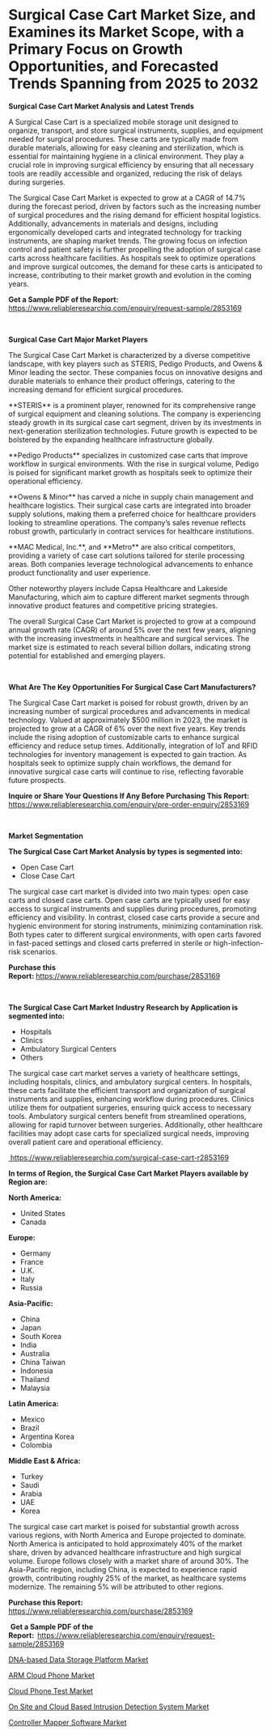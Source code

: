 <p><h1>Surgical Case Cart Market Size, and Examines its Market Scope, with a Primary Focus on Growth Opportunities, and Forecasted Trends Spanning from 2025 to 2032</h1></p><p><strong>Surgical Case Cart Market Analysis and Latest Trends</strong></p>
<p><p>A Surgical Case Cart is a specialized mobile storage unit designed to organize, transport, and store surgical instruments, supplies, and equipment needed for surgical procedures. These carts are typically made from durable materials, allowing for easy cleaning and sterilization, which is essential for maintaining hygiene in a clinical environment. They play a crucial role in improving surgical efficiency by ensuring that all necessary tools are readily accessible and organized, reducing the risk of delays during surgeries.</p><p>The Surgical Case Cart Market is expected to grow at a CAGR of 14.7% during the forecast period, driven by factors such as the increasing number of surgical procedures and the rising demand for efficient hospital logistics. Additionally, advancements in materials and designs, including ergonomically developed carts and integrated technology for tracking instruments, are shaping market trends. The growing focus on infection control and patient safety is further propelling the adoption of surgical case carts across healthcare facilities. As hospitals seek to optimize operations and improve surgical outcomes, the demand for these carts is anticipated to increase, contributing to their market growth and evolution in the coming years.</p></p>
<p><strong>Get a Sample PDF of the Report:&nbsp;</strong> <a href="https://www.reliableresearchiq.com/enquiry/request-sample/2853169?utm_campaign=973&utm_medium=2&utm_source=Github&utm_content=ia&utm_term=11032025&utm_id=surgical-case-cart">https://www.reliableresearchiq.com/enquiry/request-sample/2853169</a></p>
<p>&nbsp;</p>
<p><strong>Surgical Case Cart Major Market Players</strong></p>
<p><p>The Surgical Case Cart Market is characterized by a diverse competitive landscape, with key players such as STERIS, Pedigo Products, and Owens & Minor leading the sector. These companies focus on innovative designs and durable materials to enhance their product offerings, catering to the increasing demand for efficient surgical procedures.</p><p>**STERIS** is a prominent player, renowned for its comprehensive range of surgical equipment and cleaning solutions. The company is experiencing steady growth in its surgical case cart segment, driven by its investments in next-generation sterilization technologies. Future growth is expected to be bolstered by the expanding healthcare infrastructure globally.</p><p>**Pedigo Products** specializes in customized case carts that improve workflow in surgical environments. With the rise in surgical volume, Pedigo is poised for significant market growth as hospitals seek to optimize their operational efficiency.</p><p>**Owens & Minor** has carved a niche in supply chain management and healthcare logistics. Their surgical case carts are integrated into broader supply solutions, making them a preferred choice for healthcare providers looking to streamline operations. The company’s sales revenue reflects robust growth, particularly in contract services for healthcare institutions.</p><p>**MAC Medical, Inc.**, and **Metro** are also critical competitors, providing a variety of case cart solutions tailored for sterile processing areas. Both companies leverage technological advancements to enhance product functionality and user experience.</p><p>Other noteworthy players include Capsa Healthcare and Lakeside Manufacturing, which aim to capture different market segments through innovative product features and competitive pricing strategies.</p><p>The overall Surgical Case Cart Market is projected to grow at a compound annual growth rate (CAGR) of around 5% over the next few years, aligning with the increasing investments in healthcare and surgical services. The market size is estimated to reach several billion dollars, indicating strong potential for established and emerging players.</p></p>
<p>&nbsp;</p>
<p><strong>What Are The Key Opportunities For Surgical Case Cart Manufacturers?</strong></p>
<p><p>The Surgical Case Cart market is poised for robust growth, driven by an increasing number of surgical procedures and advancements in medical technology. Valued at approximately $500 million in 2023, the market is projected to grow at a CAGR of 6% over the next five years. Key trends include the rising adoption of customizable carts to enhance surgical efficiency and reduce setup times. Additionally, integration of IoT and RFID technologies for inventory management is expected to gain traction. As hospitals seek to optimize supply chain workflows, the demand for innovative surgical case carts will continue to rise, reflecting favorable future prospects.</p></p>
<p><strong>Inquire or Share Your Questions If Any Before Purchasing This Report:</strong> <a href="https://www.reliableresearchiq.com/enquiry/pre-order-enquiry/2853169?utm_campaign=973&utm_medium=2&utm_source=Github&utm_content=ia&utm_term=11032025&utm_id=surgical-case-cart">https://www.reliableresearchiq.com/enquiry/pre-order-enquiry/2853169</a></p>
<p>&nbsp;</p>
<p><strong>Market Segmentation</strong></p>
<p><strong>The Surgical Case Cart Market Analysis by types is segmented into:</strong></p>
<p><ul><li>Open Case Cart</li><li>Close Case Cart</li></ul></p>
<p><p>The surgical case cart market is divided into two main types: open case carts and closed case carts. Open case carts are typically used for easy access to surgical instruments and supplies during procedures, promoting efficiency and visibility. In contrast, closed case carts provide a secure and hygienic environment for storing instruments, minimizing contamination risk. Both types cater to different surgical environments, with open carts favored in fast-paced settings and closed carts preferred in sterile or high-infection-risk scenarios.</p></p>
<p><strong>Purchase this Report:&nbsp;</strong><a href="https://www.reliableresearchiq.com/purchase/2853169?utm_campaign=973&utm_medium=2&utm_source=Github&utm_content=ia&utm_term=11032025&utm_id=surgical-case-cart">https://www.reliableresearchiq.com/purchase/2853169</a></p>
<p>&nbsp;</p>
<p><strong>The Surgical Case Cart Market Industry Research by Application is segmented into:</strong></p>
<p><ul><li>Hospitals</li><li>Clinics</li><li>Ambulatory Surgical Centers</li><li>Others</li></ul></p>
<p><p>The surgical case cart market serves a variety of healthcare settings, including hospitals, clinics, and ambulatory surgical centers. In hospitals, these carts facilitate the efficient transport and organization of surgical instruments and supplies, enhancing workflow during procedures. Clinics utilize them for outpatient surgeries, ensuring quick access to necessary tools. Ambulatory surgical centers benefit from streamlined operations, allowing for rapid turnover between surgeries. Additionally, other healthcare facilities may adopt case carts for specialized surgical needs, improving overall patient care and operational efficiency.</p></p>
<p><a href="https://www.reliableresearchiq.com/surgical-case-cart-r2853169?utm_campaign=973&utm_medium=2&utm_source=Github&utm_content=ia&utm_term=11032025&utm_id=surgical-case-cart">&nbsp;https://www.reliableresearchiq.com/surgical-case-cart-r2853169</a></p>
<p><strong>In terms of Region, the Surgical Case Cart Market Players available by Region are:</strong></p>
<p>
    <p> <strong> North America: </strong>
        <ul>
            <li>United States</li>
            <li>Canada</li>
        </ul>
        </p> 
    <p> <strong> Europe: </strong>
        <ul>
            <li>Germany</li>
            <li>France</li>
            <li>U.K.</li>
            <li>Italy</li>
            <li>Russia</li>
        </ul>
        </p> 
    <p> <strong> Asia-Pacific: </strong>
        <ul>
            <li>China</li>
            <li>Japan</li>
            <li>South Korea</li>
            <li>India</li>
            <li>Australia</li>
            <li>China Taiwan</li>
            <li>Indonesia</li>
            <li>Thailand</li>
            <li>Malaysia</li>
        </ul>
        </p> 
    <p> <strong> Latin America: </strong>
        <ul>
            <li>Mexico</li>
            <li>Brazil</li>
            <li>Argentina Korea</li>
            <li>Colombia</li>
        </ul>
        </p> 
    <p> <strong> Middle East & Africa: </strong>
        <ul>
            <li>Turkey</li>
            <li>Saudi</li>
            <li>Arabia</li>
            <li>UAE</li>
            <li>Korea</li>
        </ul>
    </p>
    </p>
<p><p>The surgical case cart market is poised for substantial growth across various regions, with North America and Europe projected to dominate. North America is anticipated to hold approximately 40% of the market share, driven by advanced healthcare infrastructure and high surgical volume. Europe follows closely with a market share of around 30%. The Asia-Pacific region, including China, is expected to experience rapid growth, contributing roughly 25% of the market, as healthcare systems modernize. The remaining 5% will be attributed to other regions.</p></p>
<p><strong>Purchase this Report: </strong><a href="https://www.reliableresearchiq.com/purchase/2853169?utm_campaign=973&utm_medium=2&utm_source=Github&utm_content=ia&utm_term=11032025&utm_id=surgical-case-cart">https://www.reliableresearchiq.com/purchase/2853169</a></p>
<p>&nbsp;<strong>Get a Sample PDF of the Report:&nbsp;&nbsp;</strong><a href="https://www.reliableresearchiq.com/enquiry/request-sample/2853169?utm_campaign=973&utm_medium=2&utm_source=Github&utm_content=ia&utm_term=11032025&utm_id=surgical-case-cart">https://www.reliableresearchiq.com/enquiry/request-sample/2853169</a></p>
<p><strong></strong></p>
<p><p><a href="https://github.com/rreynagjysma65/Market-Research-Report-List-1/blob/main/dna-based-data-storage-platform-market.md?utm_campaign=973&utm_medium=2&utm_source=Github&utm_content=ia&utm_term=11032025&utm_id=surgical-case-cart">DNA-based Data Storage Platform Market</a></p><p><a href="https://github.com/krulicfidura/Market-Research-Report-List-1/blob/main/arm-cloud-phone-market.md?utm_campaign=973&utm_medium=2&utm_source=Github&utm_content=ia&utm_term=11032025&utm_id=surgical-case-cart">ARM Cloud Phone Market</a></p><p><a href="https://github.com/vassihucz/Market-Research-Report-List-1/blob/main/cloud-phone-test-market.md?utm_campaign=973&utm_medium=2&utm_source=Github&utm_content=ia&utm_term=11032025&utm_id=surgical-case-cart">Cloud Phone Test Market</a></p><p><a href="https://github.com/dibesnayee/Market-Research-Report-List-1/blob/main/on-site-and-cloud-based-intrusion-detection-system-market.md?utm_campaign=973&utm_medium=2&utm_source=Github&utm_content=ia&utm_term=11032025&utm_id=surgical-case-cart">On Site and Cloud Based Intrusion Detection System Market</a></p><p><a href="https://github.com/denbelnmer50/Market-Research-Report-List-1/blob/main/controller-mapper-software-market.md?utm_campaign=973&utm_medium=2&utm_source=Github&utm_content=ia&utm_term=11032025&utm_id=surgical-case-cart">Controller Mapper Software Market</a></p></p>